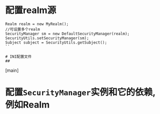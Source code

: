 # 配置realm源
```
Realm realm = new MyRealm();
//可设置多个realm
SecurityManager sm = new DefaultSecurityManager(realm);
SecurityUtils.setSecurityManager(sm);
Subject subject = SecurityUtils.getSubject();
``

# INI配置文件
##
```
[main]
# 配置`SecurityManager`实例和它的依赖,例如Realm
```